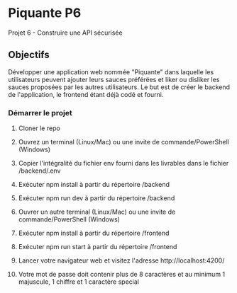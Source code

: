 # Piquante P6

Projet 6 - Construire une API sécurisée 

## Objectifs

Développer une application web nommée "Piquante" dans laquelle les utilisateurs peuvent ajouter leurs sauces préférées et liker ou disliker les sauces proposées par les autres utilisateurs. Le but est de créer le backend de l'application, le frontend étant déjà codé et fourni.

### Démarrer le projet

1. Cloner le repo
2. Ouvrez un terminal (Linux/Mac) ou une invite de commande/PowerShell
(Windows)
3. Copier l'intégralité du fichier env fourni dans les livrables dans le fichier /backend/.env 
4. Exécuter npm install à partir du répertoire /backend
5. Exécuter npm run dev à partir du répertoire /backend 
6. Ouvrer un autre terminal (Linux/Mac) ou une invite de commande/PowerShell
(Windows)
7. Exécuter npm install à partir du répertoire /frontend
8. Exécuter npm run start à partir du répertoire /frontend
9. Lancer votre navigateur web et visitez l'adresse http://localhost:4200/

10. Votre mot de passe doit contenir plus de 8 caractères et au minimum 1 majuscule, 1 chiffre et 1 caractère special

